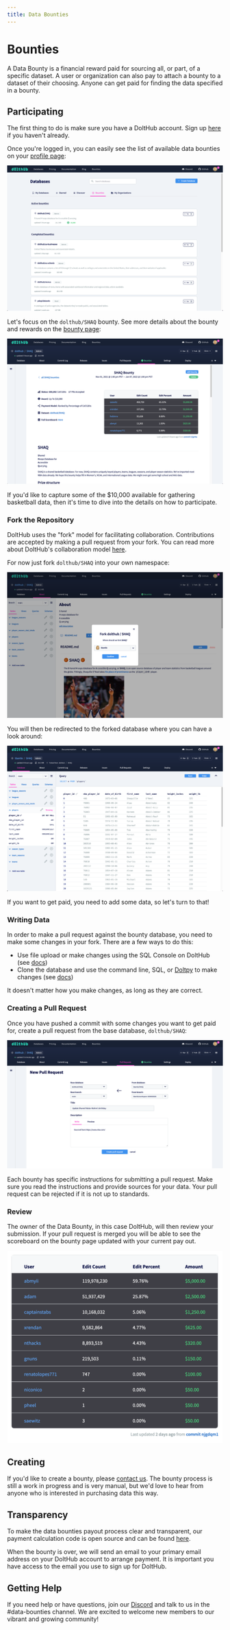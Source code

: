 ```yaml
---
title: Data Bounties
---
```


# Bounties

A Data Bounty is a financial reward paid for sourcing all, or part, of a specific dataset. A user or organization can also pay to attach a bounty to a dataset of their choosing. Anyone can get paid for finding the data specified in a bounty.

## Participating

The first thing to do is make sure you have a DoltHub account. Sign up [here](https://www.dolthub.com/signin) if you haven't already.

Once you're logged in, you can easily see the list of available data bounties on your [profile page](https://dolthub.com/profile/bounties):

![Index of Open Data Bounties](../.gitbook/assets/bounties-index.png)

Let's focus on the `dolthub/SHAQ` bounty. See more details about the bounty and rewards on the [bounty page](https://www.dolthub.com/repositories/dolthub/SHAQ/bounties/d013ac74-9e27-48ee-8d19-02bf7163f230):

![Bounty Index Page](../.gitbook/assets/bounty-detail-page.png)

If you'd like to capture some of the $10,000 available for gathering basketball data, then it's time to dive into the details on how to participate.

### Fork the Repository

DoltHub uses the "fork" model for facilitating collaboration. Contributions are accepted by making a pull request from your fork. You can read more about DoltHub's collaboration model [here](./dolthub.md#data-collaboration).

For now just fork `dolthub/SHAQ` into your own namespace:

![Fork Bounty Repository](../.gitbook/assets/fork-bounty-db.png)

You will then be redirected to the forked database where you can have a look around:

![Forked Bounty Repository](../.gitbook/assets/forked-bounty-db.png)

If you want to get paid, you need to add some data, so let's turn to that!

### Writing Data

In order to make a pull request against the bounty database, you need to make some changes in your fork. There are a few ways to do this:

- Use file upload or make changes using the SQL Console on DoltHub (see [docs](getting-started.md#using-dolthub))
- Clone the database and use the command line, SQL, or [Doltpy](https://github.com/dolthub/doltpy) to make changes (see [docs](../getting-started/writing.md))

It doesn't matter how you make changes, as long as they are correct.

### Creating a Pull Request

Once you have pushed a commit with some changes you want to get paid for, create a pull request from the base database, `dolthub/SHAQ`:

![Creating a Pull Request](../.gitbook/assets/bounty-new-pr.png)

Each bounty has specific instructions for submitting a pull request. Make sure you read the instructions and provide sources for your data. Your pull request can be rejected if it is not up to standards.

### Review

The owner of the Data Bounty, in this case DoltHub, will then review your submission. If your pull request is merged you will be able to see the scoreboard on the bounty page updated with your current pay out.

![Bounty Scoreboard](../.gitbook/assets/bounty-scoreboard.png)

## Creating

If you'd like to create a bounty, please [contact us](https://www.dolthub.com/contact). The bounty process is still a work in progress and is very manual, but we'd love to hear from anyone who is interested in purchasing data this way.

## Transparency

To make the data bounties payout process clear and transparent, our payment calculation code is open source and can be found [here](https://github.com/dolthub/bounties).

When the bounty is over, we will send an email to your primary email address on your DoltHub account to arrange payment. It is important you have access to the email you use to sign up for DoltHub.

## Getting Help

If you need help or have questions, join our [Discord](https://discord.com/invite/RFwfYpu) and talk to us in the \#data-bounties channel. We are excited to welcome new members to our vibrant and growing community!
